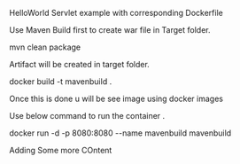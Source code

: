 HelloWorld Servlet example with corresponding Dockerfile

Use Maven Build first to create war file in Target folder.

mvn clean package

Artifact will be created in target folder.

docker build -t mavenbuild .

Once this is done u will be see image using docker images

Use below command to run the container .

docker run -d -p 8080:8080 --name mavenbuild mavenbuild

Adding Some more COntent
